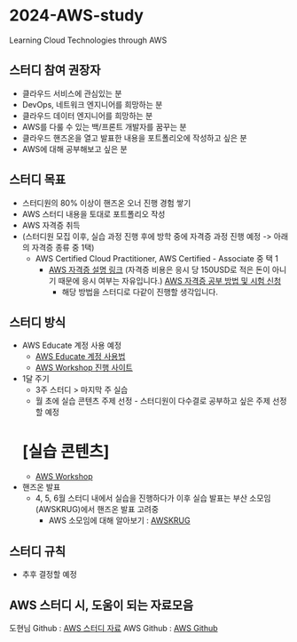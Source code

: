 # 2024-AWS-study
Learning Cloud Technologies through AWS

## 스터디 참여 권장자
- 클라우드 서비스에 관심있는 분
- DevOps, 네트워크 엔지니어를 희망하는 분
- 클라우드 데이터 엔지니어를 희망하는 분
- AWS를 다룰 수 있는 백/프론트 개발자를 꿈꾸는 분
- 클라우드 핸즈온을 열고 발표한 내용을 포트폴리오에 작성하고 싶은 분
- AWS에 대해 공부해보고 싶은 분


## 스터디 목표
- 스터디원의 80% 이상이 핸즈온 오너 진행 경험 쌓기
- AWS 스터디 내용을 토대로 포트폴리오 작성
- AWS 자격증 취득
- (스터디원 모집 이후, 실습 과정 진행 후에 방학 중에 자격증 과정 진행 예정 -> 아래의 자격증 종류 중 1택)
   - AWS Certified Cloud Practitioner, AWS Certified - Associate 중 택 1
     - [AWS 자격증 설명 링크](https://aws.amazon.com/ko/certification/?nc2=sb_ce_co)
       (자격증 비용은 응시 당 150USD로 적은 돈이 아니기 때문에 응시 여부는 자유입니다.)
       [AWS 자격증 공부 방법 및 시험 신청](https://blog.naver.com/develop-life/223346458178)
       - 해당 방법을 스터디로 다같이 진행할 생각입니다.

## 스터디 방식
- AWS Educate 계정 사용 예정
  - [AWS Educate 계정 사용법](https://blog.naver.com/chgy2131/222026236395)
  - [AWS Workshop 진행 사이트](https://workshops.aws/)
- 1달 주기
  - 3주 스터디 > 마지막 주 실습
  - 월 초에 실습 콘텐츠 주제 선정 - 스터디원이 다수결로 공부하고 싶은 주제 선정할 예정
  # [실습 콘텐츠]
  - [AWS Workshop](https://awsworkshop.io/)
- 핸즈온 발표
  - 4, 5, 6월 스터디 내에서 실습을 진행하다가 이후 실습 발표는 부산 소모임(AWSKRUG)에서 핸즈온 발표 고려중
    - AWS 소모임에 대해 알아보기 : [AWSKRUG](https://awskrug.github.io/)


## 스터디 규칙
- 추후 결정할 예정

## AWS 스터디 시, 도움이 되는 자료모음
도현님 Github : [AWS 스터디 자료](http://bit.ly/saaguide)
AWS Github : [AWS Github](https://github.com/aws)
